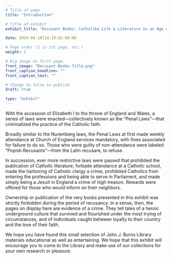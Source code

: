 ```yaml
---
# Title of page
title: "Introduction"

# Title of exhibit
exhibit_title: "Recusant Books: Catholike Life & Literature In an Age of Persecution"

date: 2019-04-18T14:19:02-04:00

# Page order (1 is 1st page, etc.)
weight: 1 

# Big image on first page.
front_image: "Recusant-Books-Title.png" 
front_caption_headline: ""
front_caption_text: ""

# Change to false to publish.
draft: true

type: "exhibit"
---
```


With the accession of Elizabeth I to the throne of England and Wales, a series of laws were enacted—collectively known as the “Penal Laws”—that criminalized the practice of the Catholic faith.

Broadly similar to the Nuremberg laws, the Penal Laws at first made weekly attendance at Church of England services mandatory, with fines associated for failure to do so. Those who were guilty of non-attendance were labeled “Popish Recusants”—from the Latin recusare, to refuse.

In succession, ever more restrictive laws were passed that prohibited the publication of Catholic literature, forbade attendance at a Catholic school, made the harboring of Catholic clergy a crime, prohibited Catholics from entering the professions and being able to serve in Parliament, and made simply being a Jesuit in England a crime of high treason. Rewards were offered for those who would inform on their neighbors.

Ownership or publication of the very books presented in this exhibit was strictly forbidden during the period of recusancy. In a sense, then, the pages on display here are evidence of a crime. They tell tales of a heroic underground culture that survived and flourished under the most trying of circumstances, and of individuals caught between loyalty to their country and the love of their faith.

We hope you have found this small selection of John J. Burns Library materials educational as well as entertaining. We hope that this exhibit will encourage you to come to the Library and make use of our collections for your own research or pleasure.